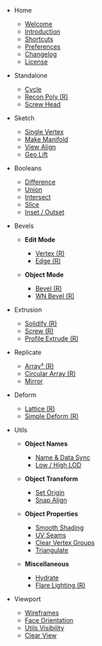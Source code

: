 - Home
    
    - [Welcome](/)
    - [Introduction](/getting-started/introduction)
    - [Shortcuts](/getting-started/shortcuts)
    - [Preferences](/getting-started/preferences)
    - [Changelog](/getting-started/changelog)
    - [License](/getting-started/license)

- Standalone

    - [Cycle](/standalone/cycle)
    - [Recon Poly (R)](/standalone/recon-poly)
    - [Screw Head](/standalone/screw-head)

- Sketch

    - [Single Vertex](/sketch/single-vertex)
    - [Make Manifold](/sketch/make-manifold)
    - [View Align](/sketch/view-align)
    - [Geo Lift](/sketch/geo-lift)

- Booleans

    - [Difference](/booleans/difference)
    - [Union](/booleans/union)
    - [Intersect](/booleans/intersect)
    - [Slice](/booleans/slice)
    - [Inset / Outset](/booleans/inset-outset)

- Bevels

    - **Edit Mode**
        - [Vertex (R)](/bevels/vertex)
        - [Edge (R)](/bevels/edge)

    - **Object Mode**
        - [Bevel (R)](/bevels/bevel)
        - [WN Bevel (R)](/bevels/wn-bevel)

- Extrusion

    - [Solidify (R)](/extrusion/solidify)
    - [Screw (R)](/extrusion/screw)
    - [Profile Extrude (R)](/extrusion/profile-extrude)

- Replicate

    - [Array³ (R)](/replicate/array-cubed)
    - [Circular Array (R)](/replicate/circular-array)
    - [Mirror](/replicate/mirror)

- Deform

    - [Lattice (R)](/deform/lattice)
    - [Simple Deform (R)](/deform/simple-deform)

- Utils

    - **Object Names**
        - [Name & Data Sync](/utils/name-data-sync)
        - [Low / High LOD](/utils/low-high-lod)

    - **Object Transform**
        - [Set Origin](/utils/set-origin)
        - [Snap Align](/utils/snap-align)

    - **Object Properties**
        - [Smooth Shading](/utils/smooth-shading)
        - [UV Seams](/utils/uv-seams)
        - [Clear Vertex Groups](/utils/clear-vertex-groups)
        - [Triangulate](/utils/triangulate)
    
    - **Miscellaneous**
        - [Hydrate](/utils/hydrate)
        - [Flare Lighting (R)](/utils/flare-lighting)

- Viewport

    - [Wireframes](/viewport/wireframes)
    - [Face Orientation](/viewport/face-orientation)
    - [Utils Visibility](/viewport/utils-visibility)
    - [Clear View](/viewport/clear-view)